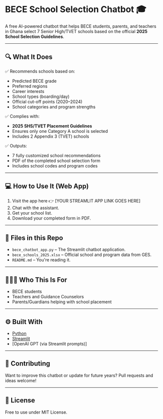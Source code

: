 # BECE School Selection Chatbot 🎓

A free AI-powered chatbot that helps BECE students, parents, and teachers in Ghana select 7 Senior High/TVET schools based on the official **2025 School Selection Guidelines**.

---

## 🔍 What It Does

✅ Recommends schools based on:
- Predicted BECE grade
- Preferred regions
- Career interests
- School types (boarding/day)
- Official cut-off points (2020–2024)
- School categories and program strengths

✅ Complies with:
- **2025 SHS/TVET Placement Guidelines**
- Ensures only one Category A school is selected
- Includes 2 Appendix 3 (TVET) schools

✅ Outputs:
- 7 fully customized school recommendations
- PDF of the completed school selection form
- Includes school codes and program codes

---

## 💻 How to Use It (Web App)

1. Visit the app here 👉 [YOUR STREAMLIT APP LINK GOES HERE]
2. Chat with the assistant.
3. Get your school list.
4. Download your completed form in PDF.

---

## 📁 Files in this Repo

- `bece_chatbot_app.py` – The Streamlit chatbot application.
- `bece_schools_2025.xlsx` – Official school and program data from GES.
- `README.md` – You're reading it.

---

## 👩🏾‍🎓 Who This Is For

- BECE students
- Teachers and Guidance Counselors
- Parents/Guardians helping with school placement

---

## ⚙️ Built With

- [Python](https://python.org)
- [Streamlit](https://streamlit.io)
- [OpenAI GPT (via Streamlit prompts)]

---

## 🤝 Contributing

Want to improve this chatbot or update for future years? Pull requests and ideas welcome!

---

## 📄 License

Free to use under MIT License.
